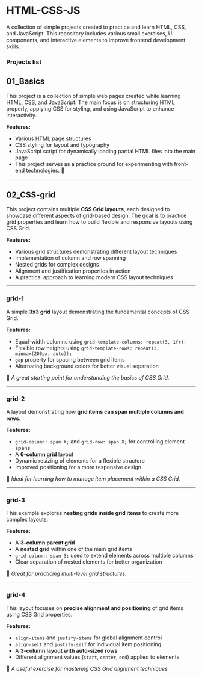 # HTML-CSS-JS  
A collection of simple projects created to practice and learn HTML, CSS, and JavaScript. This repository includes various small exercises, UI components, and interactive elements to improve frontend development skills.  

### Projects list  

## 01_Basics ##  
This project is a collection of simple web pages created while learning HTML, CSS, and JavaScript. The main focus is on structuring HTML properly, applying CSS for styling, and using JavaScript to enhance interactivity.  

**Features:**  
- Various HTML page structures  
- CSS styling for layout and typography  
- JavaScript script for dynamically loading partial HTML files into the main page  
- This project serves as a practice ground for experimenting with front-end technologies. 🚀  

---

## 02_CSS-grid ##  
This project contains multiple **CSS Grid layouts**, each designed to showcase different aspects of grid-based design. The goal is to practice grid properties and learn how to build flexible and responsive layouts using CSS Grid.  

**Features:**  
- Various grid structures demonstrating different layout techniques  
- Implementation of column and row spanning  
- Nested grids for complex designs  
- Alignment and justification properties in action  
- A practical approach to learning modern CSS layout techniques  

---

### grid-1 ###  
A simple **3x3 grid** layout demonstrating the fundamental concepts of CSS Grid.  

**Features:**  
- Equal-width columns using `grid-template-columns: repeat(3, 1fr);`  
- Flexible row heights using `grid-template-rows: repeat(3, minmax(200px, auto));`  
- `gap` property for spacing between grid items  
- Alternating background colors for better visual separation  

📌 *A great starting point for understanding the basics of CSS Grid.*  

---

### grid-2 ###  
A layout demonstrating how **grid items can span multiple columns and rows**.  

**Features:**  
- `grid-column: span X;` and `grid-row: span X;` for controlling element spans  
- A **6-column grid** layout  
- Dynamic resizing of elements for a flexible structure  
- Improved positioning for a more responsive design  

📌 *Ideal for learning how to manage item placement within a CSS Grid.*  

---

### grid-3 ###  
This example explores **nesting grids inside grid items** to create more complex layouts.  

**Features:**  
- A **3-column parent grid**  
- A **nested grid** within one of the main grid items  
- `grid-column: span 3;` used to extend elements across multiple columns  
- Clear separation of nested elements for better organization  

📌 *Great for practicing multi-level grid structures.*  

---

### grid-4 ###  
This layout focuses on **precise alignment and positioning** of grid items using CSS Grid properties.  

**Features:**  
- `align-items` and `justify-items` for global alignment control  
- `align-self` and `justify-self` for individual item positioning  
- A **3-column layout with auto-sized rows**  
- Different alignment values (`start`, `center`, `end`) applied to elements  

📌 *A useful exercise for mastering CSS Grid alignment techniques.*  
